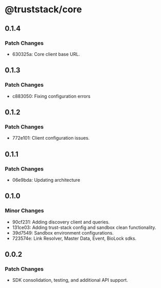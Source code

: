# @truststack/core

## 0.1.4

### Patch Changes

- 630325a: Core client base URL.

## 0.1.3

### Patch Changes

- c883050: Fixing configuration errors

## 0.1.2

### Patch Changes

- 772e101: Client configuration issues.

## 0.1.1

### Patch Changes

- 06e9bda: Updating architecture

## 0.1.0

### Minor Changes

- 90cf231: Adding discovery client and queries.
- 131ce03: Adding trust-stack config and sandbox clean functionality.
- 39d7549: Sandbox environment configurations.
- 723574e: Link Resolver, Master Data, Event, BioLock sdks.

## 0.0.2

### Patch Changes

- SDK consolidation, testing, and additional API support.
